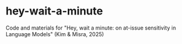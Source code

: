 # hey-wait-a-minute
Code and materials for "Hey, wait a minute: on at-issue sensitivity in Language Models" (Kim &amp; Misra, 2025)
